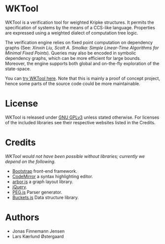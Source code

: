 WKTool
======
WKTool is a verification tool for weighted Kripke structures.
It permits the specification of systems by the means of a CCS-like language.
Properties are expressed using a weighted dialect of computation tree logic.

The verification engine relies on fixed point computation on dependency graphs 
(See: _Xinxin Liu, Scott A. Smolka: Simple Linear-Time Algorithms for Minimal Fixed Points_).
Queries may also be encoded in symbolic dependency graphs, which can be more efficient for
large bounds. Moreover, the engine supports both global and on-the-fly exploration of the
state-space.

You can [try WKTool here](http://wktool.jonasfj.dk).
Note that this is mainly a proof of concept project, hence some parts of the source code could be more maintainable.

License
=======
WKTool is released under [GNU GPLv3](http://www.gnu.org/licenses/gpl.html) unless stated otherwise.
For licenses of the included libraries see their respective websites listed in the Credits.

Credits
=======
_WKTool would not have been possible without libraries; currently we depend on the following._

  * [Bootstrap](http://twitter.github.com/bootstrap/) front-end framework.
  * [CodeMirror](http://codemirror.net/) a syntax highlighting editor.
  * [arbor.js](http://arborjs.org/) a graph layout library.
  * [jQuery](http://jquery.com/).
  * [PEG.js](https://github.com/dmajda/pegjs) Parser generator.
  * [Buckets.js](https://github.com/mauriciosantos/buckets) Data structure library.

Authors
=======
  * Jonas Finnemann Jensen
  * Lars Kærlund Østergaard

